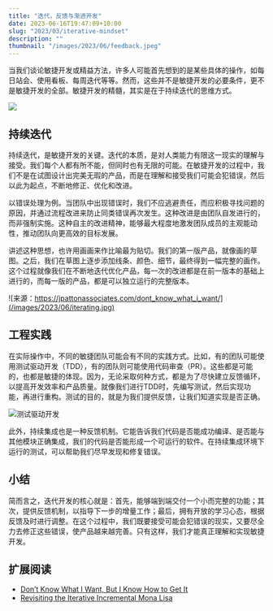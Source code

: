 ```yaml
---
title: "迭代，反馈与渐进开发"
date: 2023-06-16T19:47:09+10:00
slug: "2023/03/iterative-mindset"
description: ""
thumbnail: "/images/2023/06/feedback.jpeg"
---
```


当我们谈论敏捷开发或精益方法，许多人可能首先想到的是某些具体的操作，如每日站会、使用看板、每周迭代等等。然而，这些并不是敏捷开发的必要条件，更不是敏捷开发的全部。敏捷开发的精髓，其实是在于持续迭代的思维方式。

![](/images/2023/06/feedback.jpeg)

## 持续迭代

持续迭代，是敏捷开发的关键。迭代的本质，是对人类能力有限这一现实的理解与接受。我们每个人都有所不能，但同时也有无限的可能。在敏捷开发的过程中，我们不是在试图设计出完美无瑕的产品，而是在理解和接受我们可能会犯错误，然后以此为起点，不断地修正、优化和改进。

以错误处理为例。当团队中出现错误时，我们不应逃避责任，而应积极寻找问题的原因，并通过流程改进来防止同类错误再次发生。这种改进是由团队自发进行的，而非强制实施。这种自主的改进精神，能够最大程度地激发团队成员的主观能动性，推动团队向更高效的目标发展。

讲述这种思想，也许用画画来作比喻最为贴切。我们的第一版产品，就像画的草图。之后，我们在草图上逐步添加线条、颜色、细节，最终得到一幅完整的画作。这个过程就像我们在不断地迭代优化产品，每一次的改进都是在前一版本的基础上进行的，而每一版的产品，都是可以独立运行的完整版本。

![来源：https://jpattonassociates.com/dont_know_what_i_want/](/images/2023/06/iterating.jpg)

## 工程实践

在实际操作中，不同的敏捷团队可能会有不同的实践方式。比如，有的团队可能使用测试驱动开发（TDD），有的团队则可能使用代码审查（PR）。这些都是可能的，也都是敏捷的体现。因为，无论采取何种方式，都是为了尽快建立反馈循环，以提高开发效率和产品质量。就像我们进行TDD时，先编写测试，然后实现功能，再进行重构。测试的目的，就是为我们提供反馈，让我们知道实现是否正确。

![测试驱动开发](/images/2023/06/tdd.png)

此外，持续集成也是一种反馈机制。它能告诉我们代码是否能成功编译、是否能与其他模块正确集成，我们的代码是否能形成一个可运行的软件。在持续集成环境下运行的测试，可以帮助我们尽早发现和修复错误。

## 小结

简而言之，迭代开发的核心就是：首先，能够端到端交付一个小而完整的功能；其次，提供反馈机制，以指导下一步的增量工作；最后，拥有开放的学习心态，根据反馈及时进行调整。在这个过程中，我们既要接受可能会犯错误的现实，又要尽全力去修正这些错误，使产品越来越完善。只有这样，我们才能真正理解和实现敏捷开发。

## 扩展阅读

- [Don’t Know What I Want, But I Know How to Get It](https://jpattonassociates.com/dont_know_what_i_want/)
- [Revisiting the Iterative Incremental Mona Lisa](https://itsadeliverything.com/revisiting-the-iterative-incremental-mona-lisa)